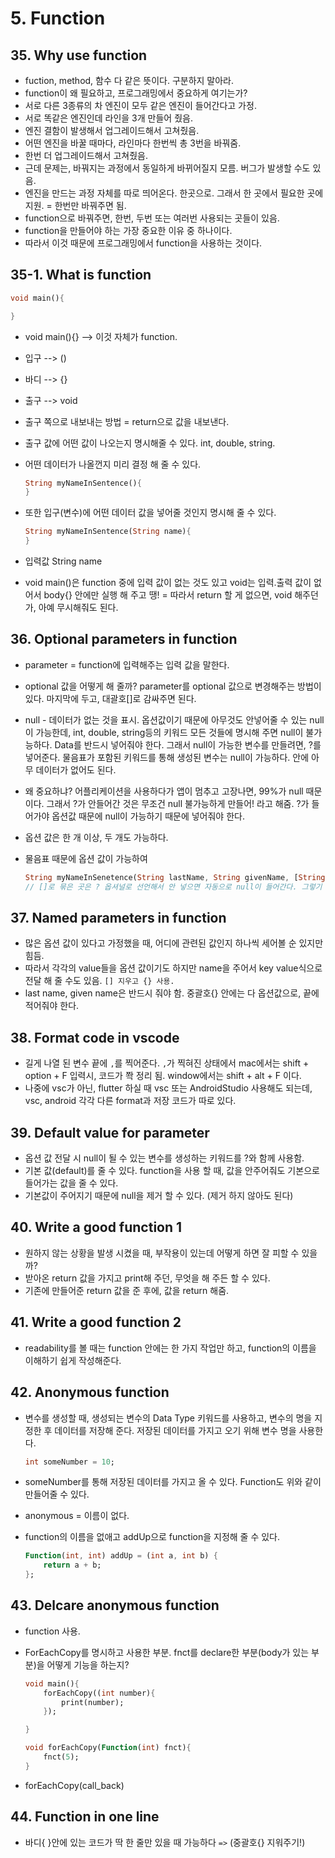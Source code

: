 # 5. Function

## 35. Why use function
- fuction, method, 함수 다 같은 뜻이다. 구분하지 말아라.
- function이 왜 필요하고, 프로그래밍에서 중요하게 여기는가?
- 서로 다른 3종류의 차 엔진이 모두 같은 엔진이 들어간다고 가정.
- 서로 똑같은 엔진인데 라인을 3개 만들어 줬음.
- 엔진 결함이 발생해서 업그레이드해서 고쳐줬음.
- 어떤 엔진을 바꿀 때마다, 라인마다 한번씩 총 3번을 바꿔줌.
- 한번 더 업그레이드해서 고쳐줬음.
- 근데 문제는, 바꿔지는 과정에서 동일하게 바뀌어질지 모름. 버그가 발생할 수도 있음.
- 엔진을 만드는 과정 자체를 따로 띄어온다. 한곳으로. 그래서 한 곳에서 필요한 곳에 지원. = 한번만 바꿔주면 됨.
- function으로 바꿔주면, 한번, 두번 또는 여러번 사용되는 곳들이 있음.
- function을 만들어야 하는 가장 중요한 이유 중 하나이다.
- 따라서 이것 때문에 프로그래밍에서 function을 사용하는 것이다.

## 35-1. What is function

  ```Dart
  void main(){
  
  }
  ```

- void main(){} --> 이것 자체가 function.
- 입구 --> ()
- 바디 --> {}
- 출구 --> void
- 출구 쪽으로 내보내는 방법 = return으로 값을 내보낸다.
- 출구 값에 어떤 값이 나오는지 명시해줄 수 있다. int, double, string.
- 어떤 데이터가 나올껀지 미리 결정 해 줄 수 있다.

  ```Dart
  String myNameInSentence(){
  }
  ```

- 또한 입구(변수)에 어떤 데이터 값을 넣어줄 것인지 명시해 줄 수 있다.

  ```Dart
  String myNameInSentence(String name){
  }
  ```

- 입력값 String name
- void main()은 function 중에 입력 값이 없는 것도 있고 void는 입력.출력 값이 없어서 body{} 안에만 실행 해 주고 땡! = 따라서 return 할 게 없으면, void 해주던가, 아예 무시해줘도 된다.

## 36. Optional parameters in function
- parameter = function에 입력해주는 입력 값을 말한다.
- optional 값을 어떻게 해 줄까? parameter를 optional 값으로 변경해주는 방법이 있다. 마지막에 두고, 대괄호[]로 감싸주면 된다.
- null - 데이터가 없는 것을 표시. 옵션값이기 때문에 아무것도 안넣어줄 수 있는 null이 가능한데, int, double, string등의 키워드 모든 것들에 명시해 주면 null이 불가능하다. Data를 반드시 넣어줘야 한다. 그래서 null이 가능한 변수를 만들려면, ?를 넣어준다. 물음표가 포함된 키워드를 통해 생성된 변수는 null이 가능하다. 안에 아무 데이터가 없어도 된다.
- 왜 중요하냐? 어플리케이션을 사용하다가 앱이 멈추고 고장나면, 99%가 null 때문이다. 그래서 ?가 안들어간 것은 무조건 null 불가능하게 만들어! 라고 해줌. ?가 들어가야 옵션값 때문에 null이 가능하기 때문에 넣어줘야 한다.
- 옵션 값은 한 개 이상, 두 개도 가능하다.
- 물음표 때문에 옵션 값이 가능하여

  ```Dart
  String myNameInSenetence(String lastName, String givenName, [String? middelName])
  // []로 묶은 곳은 ? 옵셔널로 선언해서 안 넣으면 자동으로 null이 들어간다. 그렇기 때문에 항상 맨 마지막에 넣어야 한다
  ```

## 37. Named parameters in function
- 많은 옵션 값이 있다고 가정했을 때, 어디에 관련된 값인지 하나씩 세어볼 순 있지만 힘듬.
- 따라서 각각의 value들을 옵션 값이기도 하지만 name을 주어서 key value식으로 전달 해 줄 수도 있음. `[] 지우고 {} 사용.`
- last name, given name은 반드시 줘야 함. 중괄호{} 안에는 다 옵션값으로, 끝에 적어줘야 한다.

## 38. Format code in vscode
- 길게 나열 된 변수 끝에 `,`를 찍어준다. `,`가 찍혀진 상태에서 mac에서는 shift + option + F 입력시, 코드가 쫙 정리 됨. window에서는 shift + alt + F 이다.
- 나중에 vsc가 아닌, flutter 하실 때 vsc 또는 AndroidStudio 사용해도 되는데, vsc, android 각각 다른 format과 저장 코드가 따로 있다.

## 39. Default value for parameter
- 옵션 값 전달 시 null이 될 수 있는 변수를 생성하는 키워드를 ?와 함께 사용함.
- 기본 값(default)를 줄 수 있다. function을 사용 할 때, 값을 안주어줘도 기본으로 들어가는 값을 줄 수 있다.
- 기본값이 주어지기 때문에 null을 제거 할 수 있다. (제거 하지 않아도 된다)

## 40. Write a good function 1
- 원하지 않는 상황을 발생 시켰을 때, 부작용이 있는데 어떻게 하면 잘 피할 수 있을까?
- 받아온 return 값을 가지고 print해 주던, 무엇을 해 주든 할 수 있다.
- 기존에 만들어준 return 값을 준 후에, 값을 return 해줌.

## 41. Write a good function 2
- readability를 볼 때는 function 안에는 한 가지 작업만 하고, function의 이름을 이해하기 쉽게 작성해준다.

## 42. Anonymous function
- 변수를 생성할 때, 생성되는 변수의 Data Type 키워드를 사용하고, 변수의 명을 지정한 후 데이터를 저장해 준다. 저장된 데이터를 가지고 오기 위해 변수 명을 사용한다.

  ```Dart
  int someNumber = 10;
  ```

- someNumber를 통해 저장된 데이터를 가지고 올 수 있다. Function도 위와 같이 만들어줄 수 있다.
- anonymous = 이름이 없다.
- function의 이름을 없애고 addUp으로 function을 지정해 줄 수 있다.

  ```Dart
  Function(int, int) addUp = (int a, int b) {
      return a + b;
  };
  ```

## 43. Delcare anonymous function
- function 사용.
- ForEachCopy를 명시하고 사용한 부분. fnct를 declare한 부분(body가 있는 부분)을 어떻게 기능을 하는지?

  ```Dart
  void main(){
      forEachCopy((int number){
          print(number);
      });
  
  }
  
  void forEachCopy(Function(int) fnct){
      fnct(5);
  }
  ```

- forEachCopy(call_back)

## 44. Function in one line
- 바디{ }안에 있는 코드가 딱 한 줄만 있을 때 가능하다 `=>` (중괄호{} 지워주기!)